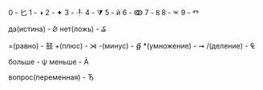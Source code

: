 0 - ⼔
1 - ◑
2 - ✦
3 - ╀
4 - ⧩
5 - й
6 - ↂ
7 - Ⲃ
8 - ⱗ
9 - Ⱅ

да(истина) - ⦴
нет(ложь) - ₷

=(равно) - ⿎
+(плюс) - ⋊
-(минус) - ∯
\*(умножение) - ➞
/(деление) - ₠

больше - ѱ
меньше - Ӓ

вопрос(переменная) - Ђ
